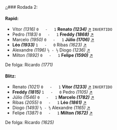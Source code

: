 [⌂](https://grupo-de-xadrez.github.io/)### Rodada 2:

#### Rapid:

* Vitor *(1316)* `0   -   1` **Renato *(1234)*** [↗](https://www.lichess.org/uoeqKY9M) `INVERTIDO`
* Pedro *(1183)* `0   -   1` **Freddy *(1868)*** [↗](https://www.lichess.org/7lTkPhIV) 
* Marcelo *(1950)* `0   -   1` **Júlio *(1706)*** [↗](https://www.lichess.org/t9BXx170) 
* **Léo *(1933)*** `1   -   0` Ribas *(1623)* [↗](https://www.lichess.org/MpK0U206) 
* Alexandre *(1196)* `½ - ½` Diogo *(1236)* [↗](https://www.lichess.org/H9GhqhfH) 
* Milton *(1892)* `0   -   1` **Felipe *(1590)*** [↗](https://www.lichess.org/dVbOLTNR) 

De folga: Ricardo *(1771)*

#### Blitz:

* Renato *(1021)* `0   -   1` **Vitor *(1233)*** [↗](https://www.lichess.org/8D1HswlL) `INVERTIDO`
* **Freddy *(1815)*** `1   -   0` Pedro *(1105)* [↗](https://www.lichess.org/3GCiQUZb) 
* Júlio *(1546)* `0   -   1` **Marcelo *(1782)*** [↗](https://www.lichess.org/bLg3vsmi) 
* Ribas *(2055)* `0   -   1` **Léo *(1861)*** [↗](https://www.lichess.org/2aruQaIu) 
* Diogo *(1493)* `½ - ½` Alexandre *(1165)* [↗](https://www.lichess.org/JLLAkhLx) 
* Felipe *(1387)* `0   -   1` **Milton *(1672)*** [↗](https://www.lichess.org/DJGNYvmh) 

De folga: Ricardo *(1625)*

